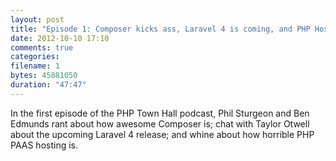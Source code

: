 ```yaml
---
layout: post
title: "Episode 1: Composer kicks ass, Laravel 4 is coming, and PHP Hosting sucks - guest Taylor Otwell"
date: 2012-10-10 17:10
comments: true
categories: 
filename: 1
bytes: 45881050
duration: "47:47"
---
```


In the first episode of the PHP Town Hall podcast, Phil Sturgeon and Ben Edmunds rant about how awesome Composer is; chat with Taylor Otwell about the upcoming Laravel 4 release; and whine about how horrible PHP PAAS hosting is.